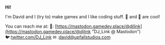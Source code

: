 **Hi!**

I'm David and I (try to) make games and I like coding stuff. 🦆 and 🦑 are cool!

You can reach me at: 
🐘: [https://mastodon.gamedev.place/@djlink](https://mastodon.gamedev.place/@djlink "DJ_Link @ Mastodon")
🐦:[twitter.com/DJ_Link](https://www.twitter.com/DJ_Link "twitter.com/DJ_Link")
✉ :[david@upfallstudios.com](mailto:david@upfallstudios.com "david@upfallstudios.com")
